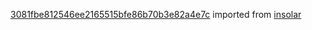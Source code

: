 [3081fbe812546ee2165515bfe86b70b3e82a4e7c](https://github.com/insolar/insolar/commit/3081fbe812546ee2165515bfe86b70b3e82a4e7c) imported from [insolar](https://github.com/insolar/insolar)
